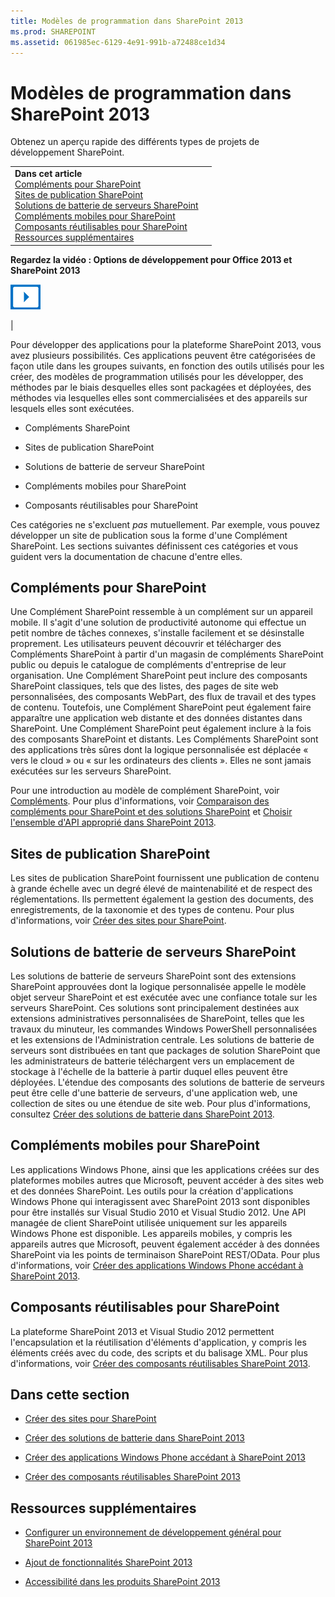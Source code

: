 ```yaml
---
title: Modèles de programmation dans SharePoint 2013
ms.prod: SHAREPOINT
ms.assetid: 061985ec-6129-4e91-991b-a72488ce1d34
---
```




# Modèles de programmation dans SharePoint 2013
Obtenez un aperçu rapide des différents types de projets de développement SharePoint.
  
    
    


|||
|:-----|:-----|
|**Dans cet article**<br/>          [Compléments pour SharePoint](#Apps)<br/>           [Sites de publication SharePoint](#ECM)<br/>           [Solutions de batterie de serveurs SharePoint](#Solutions)<br/>           [Compléments mobiles pour SharePoint](#Mobile)<br/>           [Composants réutilisables pour SharePoint](#Reuse)<br/>           [Ressources supplémentaires](#SP15devinSP_addlresources)|
**Regardez la vidéo : Options de développement pour Office 2013 et SharePoint 2013**

  
    
    

  
    
    
![Vidéos](images/mod_icon_video.png)
  
    
    

  
    
    

  
    
    
|
   

Pour développer des applications pour la plateforme SharePoint 2013, vous avez plusieurs possibilités. Ces applications peuvent être catégorisées de façon utile dans les groupes suivants, en fonction des outils utilisés pour les créer, des modèles de programmation utilisés pour les développer, des méthodes par le biais desquelles elles sont packagées et déployées, des méthodes via lesquelles elles sont commercialisées et des appareils sur lesquels elles sont exécutées.
  
    
    


- Compléments SharePoint
    
  
- Sites de publication SharePoint
    
  
- Solutions de batterie de serveur SharePoint
    
  
- Compléments mobiles pour SharePoint
    
  
- Composants réutilisables pour SharePoint
    
  
Ces catégories ne s'excluent  *pas*  mutuellement. Par exemple, vous pouvez développer un site de publication sous la forme d'une Complément SharePoint. Les sections suivantes définissent ces catégories et vous guident vers la documentation de chacune d'entre elles.
## Compléments pour SharePoint
<a name="Apps"> </a>

Une Complément SharePoint ressemble à un complément sur un appareil mobile. Il s'agit d'une solution de productivité autonome qui effectue un petit nombre de tâches connexes, s'installe facilement et se désinstalle proprement. Les utilisateurs peuvent découvrir et télécharger des Compléments SharePoint à partir d'un magasin de compléments SharePoint public ou depuis le catalogue de compléments d'entreprise de leur organisation. Une Complément SharePoint peut inclure des composants SharePoint classiques, tels que des listes, des pages de site web personnalisées, des composants WebPart, des flux de travail et des types de contenu. Toutefois, une Complément SharePoint peut également faire apparaître une application web distante et des données distantes dans SharePoint. Une Complément SharePoint peut également inclure à la fois des composants SharePoint et distants. Les Compléments SharePoint sont des applications très sûres dont la logique personnalisée est déplacée « vers le cloud » ou « sur les ordinateurs des clients ». Elles ne sont jamais exécutées sur les serveurs SharePoint.
  
    
    
Pour une introduction au modèle de complément SharePoint, voir  [Compléments](http://msdn.microsoft.com/library/cd1eda9e-8e54-4223-93a9-a6ea0d18df70%28Office.15%29.aspx). Pour plus d'informations, voir  [Comparaison des compléments pour SharePoint et des solutions SharePoint](sharepoint-add-ins-compared-with-sharepoint-solutions.md) et [Choisir l'ensemble d'API approprié dans SharePoint 2013](choose-the-right-api-set-in-sharepoint-2013.md).
  
    
    

## Sites de publication SharePoint
<a name="ECM"> </a>

Les sites de publication SharePoint fournissent une publication de contenu à grande échelle avec un degré élevé de maintenabilité et de respect des réglementations. Ils permettent également la gestion des documents, des enregistrements, de la taxonomie et des types de contenu. Pour plus d'informations, voir  [Créer des sites pour SharePoint](build-sites-for-sharepoint.md).
  
    
    

## Solutions de batterie de serveurs SharePoint
<a name="Solutions"> </a>

Les solutions de batterie de serveurs SharePoint sont des extensions SharePoint approuvées dont la logique personnalisée appelle le modèle objet serveur SharePoint et est exécutée avec une confiance totale sur les serveurs SharePoint. Ces solutions sont principalement destinées aux extensions administratives personnalisées de SharePoint, telles que les travaux du minuteur, les commandes Windows PowerShell personnalisées et les extensions de l'Administration centrale. Les solutions de batterie de serveurs sont distribuées en tant que packages de solution SharePoint que les administrateurs de batterie téléchargent vers un emplacement de stockage à l'échelle de la batterie à partir duquel elles peuvent être déployées. L'étendue des composants des solutions de batterie de serveurs peut être celle d'une batterie de serveurs, d'une application web, une collection de sites ou une étendue de site web. Pour plus d'informations, consultez  [Créer des solutions de batterie dans SharePoint 2013](build-farm-solutions-in-sharepoint-2013.md).
  
    
    

## Compléments mobiles pour SharePoint
<a name="Mobile"> </a>

Les applications Windows Phone, ainsi que les applications créées sur des plateformes mobiles autres que Microsoft, peuvent accéder à des sites web et des données SharePoint. Les outils pour la création d'applications Windows Phone qui interagissent avec SharePoint 2013 sont disponibles pour être installés sur Visual Studio 2010 et Visual Studio 2012. Une API managée de client SharePoint utilisée uniquement sur les appareils Windows Phone est disponible. Les appareils mobiles, y compris les appareils autres que Microsoft, peuvent également accéder à des données SharePoint via les points de terminaison SharePoint REST/OData. Pour plus d'informations, voir  [Créer des applications Windows Phone accédant à SharePoint 2013](build-windows-phone-apps-that-access-sharepoint-2013.md).
  
    
    

## Composants réutilisables pour SharePoint
<a name="Reuse"> </a>

La plateforme SharePoint 2013 et Visual Studio 2012 permettent l'encapsulation et la réutilisation d'éléments d'application, y compris les éléments créés avec du code, des scripts et du balisage XML. Pour plus d'informations, voir  [Créer des composants réutilisables SharePoint 2013](build-reusable-components-for-sharepoint-2013.md).
  
    
    

## Dans cette section
<a name="Reuse"> </a>


-  [Créer des sites pour SharePoint](build-sites-for-sharepoint.md)
    
  
-  [Créer des solutions de batterie dans SharePoint 2013](build-farm-solutions-in-sharepoint-2013.md)
    
  
-  [Créer des applications Windows Phone accédant à SharePoint 2013](build-windows-phone-apps-that-access-sharepoint-2013.md)
    
  
-  [Créer des composants réutilisables SharePoint 2013](build-reusable-components-for-sharepoint-2013.md)
    
  

## Ressources supplémentaires
<a name="SP15devinSP_addlresources"> </a>


-  [Configurer un environnement de développement général pour SharePoint 2013](set-up-a-general-development-environment-for-sharepoint-2013.md)
    
  
-  [Ajout de fonctionnalités SharePoint 2013](add-sharepoint-2013-capabilities.md)
    
  
-  [Accessibilité dans les produits SharePoint 2013](accessibility-in-sharepoint-2013.md)
    
  
